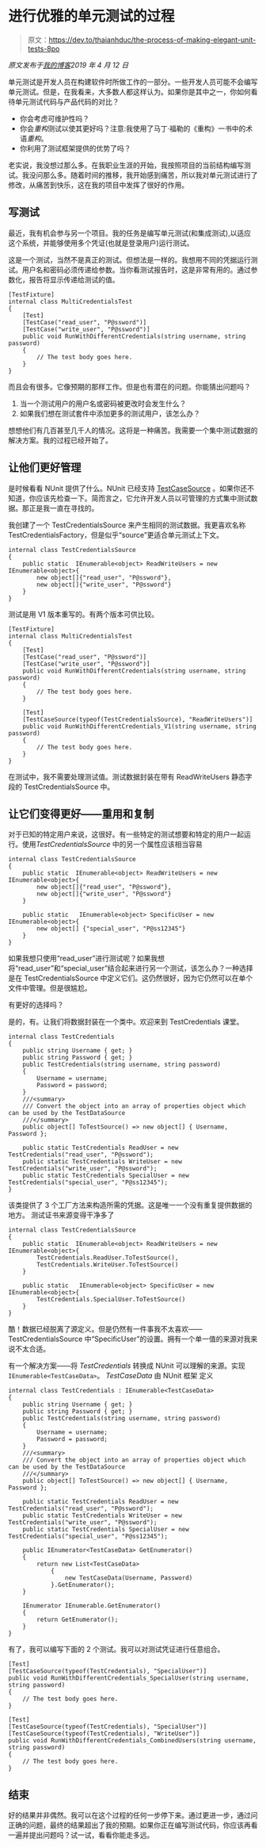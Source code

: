 # 进行优雅的单元测试的过程

> 原文：<https://dev.to/thaianhduc/the-process-of-making-elegant-unit-tests-8po>

*原文发布于[我的博客](https://www.thaianhduc.com/2019/04/the-process-of-making-elegant-unit-tests/)2019 年 4 月 12 日*

单元测试是开发人员在构建软件时所做工作的一部分。一些开发人员可能不会编写单元测试。但是，在我看来，大多数人都这样认为。如果你是其中之一，你如何看待单元测试代码与产品代码的对比？

*   你会考虑可维护性吗？
*   你会*重构*测试以使其更好吗？注意:我使用了马丁·福勒的《重构》一书中的术语*重构*。
*   你利用了测试框架提供的优势了吗？

老实说，我没想过那么多。在我职业生涯的开始，我按照项目的当前结构编写测试。我没问那么多。随着时间的推移，我开始感到痛苦，所以我对单元测试进行了修改，从痛苦到快乐，这在我的项目中发挥了很好的作用。

## 写测试

最近，我有机会参与另一个项目。我的任务是编写单元测试(和集成测试),以适应这个系统，并能够使用多个凭证(也就是登录用户)运行测试。

这是一个测试，当然不是真正的测试。但想法是一样的。我想用不同的凭据运行测试。用户名和密码必须传递给参数。当你看测试报告时，这是非常有用的。通过参数化，报告将显示传递给测试的值。

```
[TestFixture]
internal class MultiCredentialsTest
{
    [Test]
    [TestCase("read_user", "P@ssword")]
    [TestCase("write_user", "P@ssword")]
    public void RunWithDifferentCredentials(string username, string password)
    {
        // The test body goes here.
    }
} 
```

而且会有很多。它像预期的那样工作。但是也有潜在的问题。你能猜出问题吗？

1.  当一个测试用户的用户名或密码被更改时会发生什么？
2.  如果我们想在测试套件中添加更多的测试用户，该怎么办？

想想他们有几百甚至几千人的情况。这将是一种痛苦。我需要一个集中测试数据的解决方案。我的过程已经开始了。

## 让他们更好管理

是时候看看 NUnit 提供了什么。NUnit 已经支持 [TestCaseSource](https://github.com/nunit/docs/wiki/TestCaseSource-Attribute) 。如果你还不知道，你应该先检查一下。简而言之，它允许开发人员以可管理的方式集中测试数据。那正是我一直在寻找的。

我创建了一个 TestCredentialsSource 来产生相同的测试数据。我更喜欢名称 TestCredentialsFactory，但是似乎“source”更适合单元测试上下文。

```
internal class TestCredentialsSource
{
    public static  IEnumerable<object> ReadWriteUsers = new IEnumerable<object>{
        new object[]{"read_user", "P@ssword"},
        new object[]{"write_user", "P@ssword"}
    }
} 
```

测试是用 V1 版本重写的。有两个版本可供比较。

```
[TestFixture]
internal class MultiCredentialsTest
{
    [Test]
    [TestCase("read_user", "P@ssword")]
    [TestCase("write_user", "P@ssword")]
    public void RunWithDifferentCredentials(string username, string password)
    {
        // The test body goes here.
    }

    [Test]
    [TestCaseSource(typeof(TestCredentialsSource), "ReadWriteUsers")]
    public void RunWithDifferentCredentials_V1(string username, string password)
    {
        // The test body goes here.
    }
} 
```

在测试中，我不需要处理测试值。测试数据封装在带有 ReadWriteUsers 静态字段的 TestCredentialsSource 中。

## 让它们变得更好——重用和复制

对于已知的特定用户来说，这很好。有一些特定的测试想要和特定的用户一起运行。使用*TestCredentialsSource*
中的另一个属性应该相当容易

```
internal class TestCredentialsSource
{
    public static  IEnumerable<object> ReadWriteUsers = new IEnumerable<object>{
        new object[]{"read_user", "P@ssword"},
        new object[]{"write_user", "P@ssword"}
    }

    public static   IEnumerable<object> SpecificUser = new IEnumerable<object>{
        new object[] {"special_user", "P@ss12345"}
    }
} 
```

如果我想只使用“read_user”进行测试呢？如果我想将“read_user”和“special_user”结合起来进行另一个测试，该怎么办？一种选择是在 TestCredentialsSource 中定义它们。这仍然很好，因为它仍然可以在单个文件中管理。但是很尴尬。

有更好的选择吗？

是的，有。让我们将数据封装在一个类中。欢迎来到 TestCredentials 课堂。

```
internal class TestCredentials
{
    public string Username { get; }
    public string Password { get; }
    public TestCredentials(string username, string password)
    {
        Username = username;
        Password = password;
    }
    ///<summary>
    /// Convert the object into an array of properties object which can be used by the TestDataSource
    ///</summary>
    public object[] ToTestSource() => new object[] { Username, Password };

    public static TestCredentials ReadUser = new TestCredentials("read_user", "P@ssword");
    public static TestCredentials WriteUser = new TestCredentials("write_user", "P@ssword");
    public static TestCredentials SpecialUser = new TestCredentials("special_user", "P@ss12345");
} 
```

该类提供了 3 个工厂方法来构造所需的凭据。这是唯一一个没有重复提供数据的地方。
测试证书来源变得干净多了

```
internal class TestCredentialsSource
{
    public static  IEnumerable<object> ReadWriteUsers = new IEnumerable<object>{
        TestCredentials.ReadUser.ToTestSource(),
        TestCredentials.WriteUser.ToTestSource()
    }

    public static   IEnumerable<object> SpecificUser = new IEnumerable<object>{
        TestCredentials.SpecialUser.ToTestSource()
    }
} 
```

酷！数据已经脱离了源定义。但是仍然有一件事我不太喜欢——TestCredentialsSource 中“SpecificUser”的设置。拥有一个单一值的来源对我来说不太合适。

有一个解决方案——将 *TestCredentials* 转换成 NUnit 可以理解的来源。实现`IEnumerable<TestCaseData>`。 *TestCaseData* 由 NUnit 框架
定义

```
internal class TestCredentials : IEnumerable<TestCaseData>
{
    public string Username { get; }
    public string Password { get; }
    public TestCredentials(string username, string password)
    {
        Username = username;
        Password = password;
    }
    ///<summary>
    /// Convert the object into an array of properties object which can be used by the TestDataSource
    ///</summary>
    public object[] ToTestSource() => new object[] { Username, Password };

    public static TestCredentials ReadUser = new TestCredentials("read_user", "P@ssword");
    public static TestCredentials WriteUser = new TestCredentials("write_user", "P@ssword");
    public static TestCredentials SpecialUser = new TestCredentials("special_user", "P@ss12345");

    public IEnumerator<TestCaseData> GetEnumerator()
    {
        return new List<TestCaseData>
            {
                new TestCaseData(Username, Password)
            }.GetEnumerator();
    }

    IEnumerator IEnumerable.GetEnumerator()
    {
        return GetEnumerator();
    }
} 
```

有了，我可以编写下面的 2 个测试。我可以对测试凭证进行任意组合。

```
[Test]
[TestCaseSource(typeof(TestCredentials), "SpecialUser")]
public void RunWithDifferentCredentials_SpecialUser(string username, string password)
{
    // The test body goes here.
}

[Test]
[TestCaseSource(typeof(TestCredentials), "SpecialUser")]
[TestCaseSource(typeof(TestCredentials), "WriteUser")]
public void RunWithDifferentCredentials_CombinedUsers(string username, string password)
{
    // The test body goes here.
} 
```

## 结束

好的结果并非偶然。我可以在这个过程的任何一步停下来。通过更进一步，通过问正确的问题，最终的结果超出了我的预期。如果你正在编写测试代码，你应该再看一遍并提出问题吗？试一试，看看你能走多远。